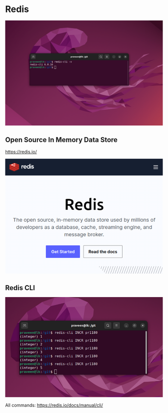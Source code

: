 # Redis

![](redis.png)

## Open Source In Memory Data Store

https://redis.io/

![](web.png)

## Redis CLI

![](INCR.png)

All commands: https://redis.io/docs/manual/cli/